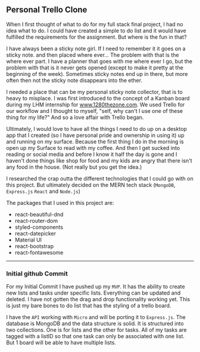 
## Personal Trello Clone
When I first thought of what to do for my full stack final project, I had no idea what to do.  I could have created a simple to do list and it would have fulfilled the requirements for the assignment. But where is the fun in that? 

I have always been a sticky note girl. If I need to remember it it goes on a sticky note. and then placed where ever... The problem with that is the where ever part. I have a planner that goes with me where ever I go, but the problem with that is it never gets opened (except to make it pretty at the beginning of the week).  Sometimes sticky notes end up in there, but more often then not the sticky note disappears into the ether.

I needed a place that can be my personal sticky note collector, that is to heavy to misplace. I was first introduced to the concept of a Kanban board during my LHM internship for www.1280thezone.com. We used Trello for our workflow and I thought to myself, "self, why can't I use one of these thing for my life?" And so a love affair with Trello began. 

Ultimately, I would love to have all the things I need to do up on a desktop app that I created (so I have personal pride and ownership in using it) up and running on my surface. Because the first thing I do in the morning is open up my Surface to read with my coffee. And then I get sucked into reading or social media and before I know it half the day is gone and I haven't done things like shop for food and my kids are angry that there isn't any food in the house. (Not really but you get the idea.)

I researched the crap outta the different technologies that I could go with on this project. But ultimately decided on the MERN tech stack (`MongoDB`, `Express.js` `React` and `Node.js`)

The packages that I used in this project are:

 - react-beautiful-dnd
 - react-router-dom
 - styled-components
 - react-datepicker
 - Material UI
 - react-bootstrap
 - react-fontawesome
-----
### Initial github Commit
For my Initial Commit I have pushed up my `MVP`. It has the ability to create new lists and tasks under specific lists. Everything can be updated and deleted. I have not gotten the drag and drop functionality working yet. This is just my bare bones to do list that has the styling of a trello board. 

I have the `API` working with `Micro` and will be porting it to `Express.js`.  The database is MongoDB and the data structure is solid. It is structured into two collections. One is for lists and the other for tasks. All of my tasks are tagged with a listID so that one task can only be associated with one list. But 1 board will be able to have multiple lists. 



